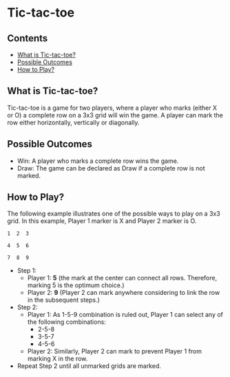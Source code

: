 # Tic-tac-toe
## Contents
* [What is Tic-tac-toe?](What-is-Tic-tac-toe?)
* [Possible Outcomes](Possible-Outcomes)
* [How to Play?](How-to-Play?)

## What is Tic-tac-toe?

Tic-tac-toe is a game for two players, where a player who marks (either X or O) a complete row on a 3x3 grid will win the game. A player can mark the row either horizontally, vertically or diagonally.

## Possible Outcomes
* Win: A player who marks a complete row wins the game.
* Draw: The game can be declared as Draw if a complete row is not marked.

## How to Play?
The following example illustrates one of the possible ways to play on a 3x3 grid. In this example, Player 1 marker is X and Player 2 marker is O.

   `1  2  3`
 
   `4  5  6`
 
   `7  8  9`

* Step 1: 
  * Player 1: **5** (the mark at the center can connect all rows. Therefore, marking 5 is the optimum choice.)
  * Player 2: **9** (Player 2 can mark anywhere considering to link the row in the subsequent steps.)
* Step 2: 
  * Player 1: As 1-5-9 combination is ruled out, Player 1 can select any of the following combinations:
    * 2-5-8
    * 3-5-7 
    * 4-5-6
  * Player 2: Similarly, Player 2 can mark to prevent Player 1 from marking X in the row.
* Repeat Step 2 until all unmarked grids are marked. 






